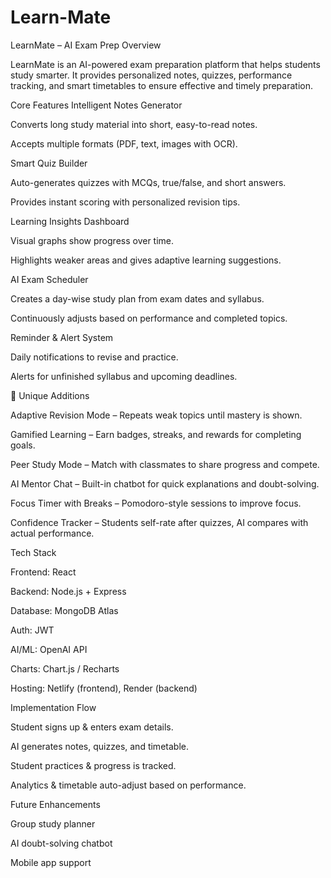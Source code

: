 # Learn-Mate
LearnMate – AI Exam Prep
Overview

LearnMate is an AI-powered exam preparation platform that helps students study smarter. It provides personalized notes, quizzes, performance tracking, and smart timetables to ensure effective and timely preparation.

Core Features
Intelligent Notes Generator

Converts long study material into short, easy-to-read notes.

Accepts multiple formats (PDF, text, images with OCR).

Smart Quiz Builder

Auto-generates quizzes with MCQs, true/false, and short answers.

Provides instant scoring with personalized revision tips.

Learning Insights Dashboard

Visual graphs show progress over time.

Highlights weaker areas and gives adaptive learning suggestions.

AI Exam Scheduler

Creates a day-wise study plan from exam dates and syllabus.

Continuously adjusts based on performance and completed topics.

Reminder & Alert System

Daily notifications to revise and practice.

Alerts for unfinished syllabus and upcoming deadlines.

📌 Unique Additions

Adaptive Revision Mode – Repeats weak topics until mastery is shown.

Gamified Learning – Earn badges, streaks, and rewards for completing goals.

Peer Study Mode – Match with classmates to share progress and compete.

AI Mentor Chat – Built-in chatbot for quick explanations and doubt-solving.

Focus Timer with Breaks – Pomodoro-style sessions to improve focus.

Confidence Tracker – Students self-rate after quizzes, AI compares with actual performance.

Tech Stack

Frontend: React

Backend: Node.js + Express

Database: MongoDB Atlas

Auth: JWT

AI/ML: OpenAI API

Charts: Chart.js / Recharts

Hosting: Netlify (frontend), Render (backend)

Implementation Flow

Student signs up & enters exam details.

AI generates notes, quizzes, and timetable.

Student practices & progress is tracked.

Analytics & timetable auto-adjust based on performance.

Future Enhancements

Group study planner

AI doubt-solving chatbot

Mobile app support
